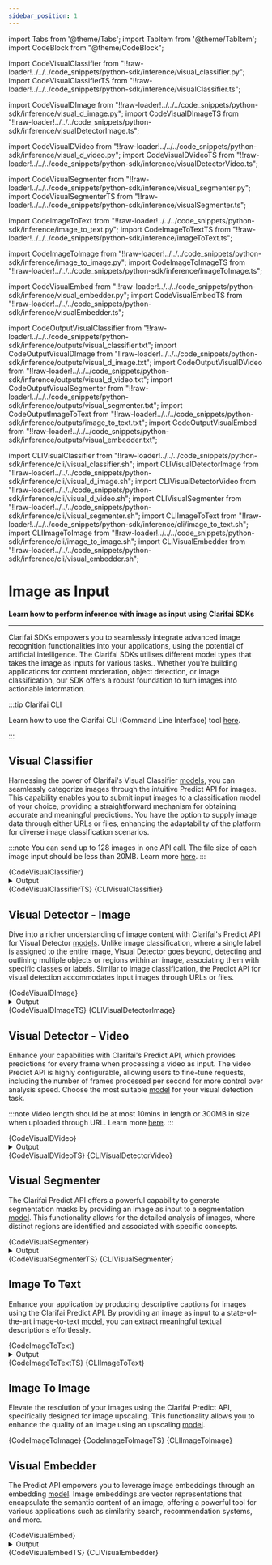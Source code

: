 ```yaml
---
sidebar_position: 1
---
```



import Tabs from '@theme/Tabs';
import TabItem from '@theme/TabItem';
import CodeBlock from "@theme/CodeBlock";

import CodeVisualClassifier from "!!raw-loader!../../../code_snippets/python-sdk/inference/visual_classifier.py";
import CodeVisualClassifierTS from "!!raw-loader!../../../code_snippets/python-sdk/inference/visualClassifier.ts";

import CodeVisualDImage from "!!raw-loader!../../../code_snippets/python-sdk/inference/visual_d_image.py";
import CodeVisualDImageTS from "!!raw-loader!../../../code_snippets/python-sdk/inference/visualDetectorImage.ts";

import CodeVisualDVideo from "!!raw-loader!../../../code_snippets/python-sdk/inference/visual_d_video.py";
import CodeVisualDVideoTS from "!!raw-loader!../../../code_snippets/python-sdk/inference/visualDetectorVideo.ts";

import CodeVisualSegmenter from "!!raw-loader!../../../code_snippets/python-sdk/inference/visual_segmenter.py";
import CodeVisualSegmenterTS from "!!raw-loader!../../../code_snippets/python-sdk/inference/visualSegmenter.ts";

import CodeImageToText from "!!raw-loader!../../../code_snippets/python-sdk/inference/image_to_text.py";
import CodeImageToTextTS from "!!raw-loader!../../../code_snippets/python-sdk/inference/imageToText.ts";

import CodeImageToImage from "!!raw-loader!../../../code_snippets/python-sdk/inference/image_to_image.py";
import CodeImageToImageTS from "!!raw-loader!../../../code_snippets/python-sdk/inference/imageToImage.ts";

import CodeVisualEmbed from "!!raw-loader!../../../code_snippets/python-sdk/inference/visual_embedder.py";
import CodeVisualEmbedTS from "!!raw-loader!../../../code_snippets/python-sdk/inference/visualEmbedder.ts";

import CodeOutputVisualClassifier from "!!raw-loader!../../../code_snippets/python-sdk/inference/outputs/visual_classifier.txt";
import CodeOutputVisualDImage from "!!raw-loader!../../../code_snippets/python-sdk/inference/outputs/visual_d_image.txt";
import CodeOutputVisualDVideo from "!!raw-loader!../../../code_snippets/python-sdk/inference/outputs/visual_d_video.txt";
import CodeOutputVisualSegmenter from "!!raw-loader!../../../code_snippets/python-sdk/inference/outputs/visual_segmenter.txt";
import CodeOutputImageToText from "!!raw-loader!../../../code_snippets/python-sdk/inference/outputs/image_to_text.txt";
import CodeOutputVisualEmbed from "!!raw-loader!../../../code_snippets/python-sdk/inference/outputs/visual_embedder.txt";

import CLIVisualClassifier from "!!raw-loader!../../../code_snippets/python-sdk/inference/cli/visual_classifier.sh";
import CLIVisualDetectorImage from "!!raw-loader!../../../code_snippets/python-sdk/inference/cli/visual_d_image.sh";
import CLIVisualDetectorVideo from "!!raw-loader!../../../code_snippets/python-sdk/inference/cli/visual_d_video.sh";
import CLIVisualSegmenter from "!!raw-loader!../../../code_snippets/python-sdk/inference/cli/visual_segmenter.sh";
import CLIImageToText from "!!raw-loader!../../../code_snippets/python-sdk/inference/cli/image_to_text.sh";
import CLIImageToImage from "!!raw-loader!../../../code_snippets/python-sdk/inference/cli/image_to_image.sh";
import CLIVisualEmbedder from "!!raw-loader!../../../code_snippets/python-sdk/inference/cli/visual_embedder.sh";


# Image as Input

**Learn how to perform inference with image as input using Clarifai SDKs**
<hr />

Clarifai SDKs empowers you to seamlessly integrate advanced image recognition functionalities into your applications, using the potential of artificial intelligence. The Clarifai SDKs utilises different model types that takes the image as inputs for various tasks.. Whether you're building applications for content moderation, object detection, or image classification, our SDK offers a robust foundation to turn images into actionable information. 

:::tip Clarifai CLI 

Learn how to use the Clarifai CLI (Command Line Interface) tool [here](https://docs.clarifai.com/sdk/cli).

:::

## Visual Classifier

Harnessing the power of Clarifai's Visual Classifier [models](https://clarifai.com/explore/models?page=1&perPage=24&filterData=%5B%7B%22field%22%3A%22model_type_id%22%2C%22value%22%3A%5B%22visual-classifier%22%5D%7D%5D), you can seamlessly categorize images through the intuitive Predict API for images. This capability enables you to submit input images to a classification model of your choice, providing a straightforward mechanism for obtaining accurate and meaningful predictions. You have the option to supply image data through either URLs or files, enhancing the adaptability of the platform for diverse image classification scenarios.


:::note
You can send up to 128 images in one API call. The file size of each image input should be less than 20MB. Learn more [here](https://docs.clarifai.com/sdk/managing-inputs#api-upload-limits).
:::




<Tabs>
<TabItem value="python" label="Python">
    <CodeBlock className="language-python">{CodeVisualClassifier}</CodeBlock>
    <details>
  <summary>Output</summary>
    <CodeBlock className="language-text">{CodeOutputVisualClassifier}</CodeBlock>
</details> 
</TabItem>
<TabItem value="typescript" label="Typescript">
    <CodeBlock className="language-typescript">{CodeVisualClassifierTS}</CodeBlock>
</TabItem>

<TabItem value="bash" label="Bash">
    <CodeBlock className="language-bash">{CLIVisualClassifier}</CodeBlock>
</TabItem>

</Tabs>





## Visual Detector - Image

Dive into a richer understanding of image content with Clarifai's Predict API for Visual Detector [models](https://clarifai.com/explore/models?page=1&perPage=24&filterData=%5B%7B%22field%22%3A%22model_type_id%22%2C%22value%22%3A%5B%22visual-detector%22%5D%7D%5D). Unlike image classification, where a single label is assigned to the entire image, Visual Detector goes beyond, detecting and outlining multiple objects or regions within an image, associating them with specific classes or labels. Similar to image classification, the Predict API for visual detection accommodates input images through URLs or files.


<Tabs>
<TabItem value="python" label="Python">
    <CodeBlock className="language-python">{CodeVisualDImage}</CodeBlock>
    <details>
  <summary>Output</summary>
    <CodeBlock className="language-text">{CodeOutputVisualDImage}</CodeBlock>
</details> 
</TabItem>
<TabItem value="typescript" label="Typescript">
    <CodeBlock className="language-typescript">{CodeVisualDImageTS}</CodeBlock>
</TabItem>

<TabItem value="bash" label="Bash">
    <CodeBlock className="language-bash">{CLIVisualDetectorImage}</CodeBlock>
</TabItem>

</Tabs>






## Visual Detector - Video

Enhance your capabilities with Clarifai's Predict API, which provides predictions for every frame when processing a video as input. The video Predict API is highly configurable, allowing users to fine-tune requests, including the number of frames processed per second for more control over analysis speed. Choose the most suitable [model](https://clarifai.com/explore/models?filterData=%5B%7B%22field%22%3A%22model_type_id%22%2C%22value%22%3A%5B%22visual-detector%22%5D%7D%5D&page=2&perPage=24) for your visual detection task.

:::note
Video length should be at most 10mins in length or 300MB in size when uploaded through URL. Learn more [here](https://docs.clarifai.com/sdk/managing-inputs#api-upload-limits).
:::

<Tabs>
<TabItem value="python" label="Python">
    <CodeBlock className="language-python">{CodeVisualDVideo}</CodeBlock>
    <details>
  <summary>Output</summary>
    <CodeBlock className="language-text">{CodeOutputVisualDVideo}</CodeBlock>
</details> 
</TabItem>
<TabItem value="typescript" label="Typescript">
    <CodeBlock className="language-typescript">{CodeVisualDVideoTS}</CodeBlock>
</TabItem>

<TabItem value="bash" label="Bash">
    <CodeBlock className="language-bash">{CLIVisualDetectorVideo}</CodeBlock>
</TabItem>

</Tabs>





## Visual Segmenter

The Clarifai Predict API offers a powerful capability to generate segmentation masks by providing an image as input to a segmentation [model](https://clarifai.com/explore/models?page=1&perPage=24&filterData=%5B%7B%22field%22%3A%22model_type_id%22%2C%22value%22%3A%5B%22visual-segmenter%22%5D%7D%5D). This functionality allows for the detailed analysis of images, where distinct regions are identified and associated with specific concepts.


<Tabs>
<TabItem value="python" label="Python">
    <CodeBlock className="language-python">{CodeVisualSegmenter}</CodeBlock>
    <details>
  <summary>Output</summary>
    <CodeBlock className="language-text">{CodeOutputVisualSegmenter}</CodeBlock>
</details> 
</TabItem>
<TabItem value="typescript" label="Typescript">
    <CodeBlock className="language-typescript">{CodeVisualSegmenterTS}</CodeBlock>
</TabItem>
<TabItem value="bash" label="Bash">
    <CodeBlock className="language-bash">{CLIVisualSegmenter}</CodeBlock>
</TabItem>

</Tabs>



## Image To Text

Enhance your application by producing descriptive captions for images using the Clarifai Predict API. By providing an image as input to a state-of-the-art image-to-text [model](https://clarifai.com/explore/models?page=1&perPage=24&filterData=%5B%7B%22field%22%3A%22model_type_id%22%2C%22value%22%3A%5B%22image-to-text%22%5D%7D%5D), you can extract meaningful textual descriptions effortlessly.


<Tabs>
<TabItem value="python" label="Python">
    <CodeBlock className="language-python">{CodeImageToText}</CodeBlock>
    <details>
  <summary>Output</summary>
    <CodeBlock className="language-text">{CodeOutputImageToText}</CodeBlock>
</details> 
</TabItem>
<TabItem value="typescript" label="Typescript">
    <CodeBlock className="language-typescript">{CodeImageToTextTS}</CodeBlock>
</TabItem>
<TabItem value="bash" label="Bash">
    <CodeBlock className="language-bash">{CLIImageToText}</CodeBlock>
</TabItem>

</Tabs>





## Image To Image

Elevate the resolution of your images using the Clarifai Predict API, specifically designed for image upscaling. This functionality allows you to enhance the quality of an image using an upscaling [model](https://clarifai.com/explore/models?page=1&perPage=24&filterData=%5B%7B%22field%22%3A%22model_type_id%22%2C%22value%22%3A%5B%22image-to-image%22%5D%7D%5D).

<Tabs>
<TabItem value="python" label="Python">
    <CodeBlock className="language-python">{CodeImageToImage}</CodeBlock>
</TabItem>
<TabItem value="typescript" label="Typescript">
    <CodeBlock className="language-typescript">{CodeImageToImageTS}</CodeBlock>
</TabItem>
<TabItem value="bash" label="Bash">
    <CodeBlock className="language-bash">{CLIImageToImage}</CodeBlock>
</TabItem>

</Tabs>

## Visual Embedder

The Predict API empowers you to leverage image embeddings through an embedding [model](https://clarifai.com/explore/models?page=1&perPage=24&filterData=%5B%7B%22field%22%3A%22model_type_id%22%2C%22value%22%3A%5B%22visual-embedder%22%5D%7D%5D). Image embeddings are vector representations that encapsulate the semantic content of an image, offering a powerful tool for various applications such as similarity search, recommendation systems, and more.

<Tabs>
<TabItem value="python" label="Python">
    <CodeBlock className="language-python">{CodeVisualEmbed}</CodeBlock>
    <details>
  <summary>Output</summary>
    <CodeBlock className="language-text">{CodeOutputVisualEmbed}</CodeBlock>
</details> 
</TabItem>
<TabItem value="typescript" label="Typescript">
    <CodeBlock className="language-typescript">{CodeVisualEmbedTS}</CodeBlock>
</TabItem>
<TabItem value="bash" label="Bash">
    <CodeBlock className="language-bash">{CLIVisualEmbedder}</CodeBlock>
</TabItem>

</Tabs>




